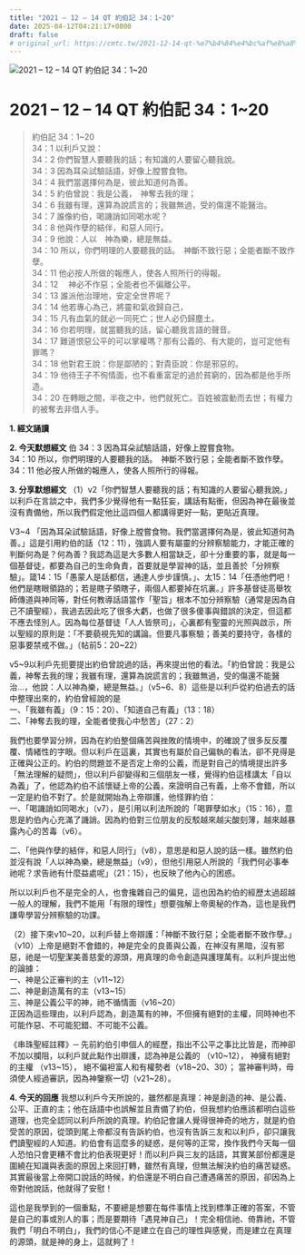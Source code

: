 ```yaml
---
title: "2021 – 12 – 14 QT 約伯記 34：1~20"
date: 2025-04-12T04:21:17+0800
draft: false
# original_url: https://cmtc.tw/2021-12-14-qt-%e7%b4%84%e4%bc%af%e8%a8%98-34%ef%bc%9a120
---
```


![2021 – 12 – 14 QT 約伯記 34：1\~20](/images/qt.jpg   "2021 – 12 – 14 QT 約伯記 34：1\~20")

# 2021 – 12 – 14 QT 約伯記 34：1\~20

> 約伯記 34：1\~20  
> 34：1 以利戶又說：  
> 34：2 你們智慧人要聽我的話；有知識的人要留心聽我說。  
> 34：3 因為耳朵試驗話語，好像上膛嘗食物。  
> 34：4 我們當選擇何為是，彼此知道何為善。  
> 34：5 約伯曾說：我是公義，　神奪去我的理；  
> 34：6 我雖有理，還算為說謊言的；我雖無過，受的傷還不能醫治。  
> 34：7 誰像約伯，喝譏誚如同喝水呢？  
> 34：8 他與作孽的結伴，和惡人同行。  
> 34：9 他說：人以　神為樂，總是無益。  
> 34：10 所以，你們明理的人要聽我的話。　神斷不致行惡；全能者斷不致作孽。  
> 34：11 他必按人所做的報應人，使各人照所行的得報。  
> 34：12 　神必不作惡；全能者也不偏離公平。  
> 34：13 誰派他治理地，安定全世界呢？  
> 34：14 他若專心為己，將靈和氣收歸自己，  
> 34：15 凡有血氣的就必一同死亡；世人必仍歸塵土。  
> 34：16 你若明理，就當聽我的話，留心聽我言語的聲音。  
> 34：17 難道恨惡公平的可以掌權嗎？那有公義的、有大能的，豈可定他有罪嗎？  
> 34：18 他對君王說：你是鄙陋的；對貴臣說：你是邪惡的。  
> 34：19 他待王子不徇情面，也不看重富足的過於貧窮的，因為都是他手所造。  
> 34：20 在轉眼之間，半夜之中，他們就死亡。百姓被震動而去世；有權力的被奪去非借人手。

**1. 經文誦讀**

**2.  今天默想經文**
伯 34：3 因為耳朵試驗話語，好像上膛嘗食物。  
34：10 所以，你們明理的人要聽我的話。　神斷不致行惡；全能者斷不致作孽。  
34：11 他必按人所做的報應人，使各人照所行的得報。

**3. 分享默想經文**
（1）v2「你們智慧人要聽我的話；有知識的人要留心聽我說。」以利戶在言談之中，我們多少覺得他有一點狂妄，講話有點衝，但因為神在最後並沒有責備他，所以我們假定他比這四個人都講得更好一點，更貼近真理。

V3\~4 「因為耳朵試驗話語，好像上膛嘗食物。我們當選擇何為是，彼此知道何為善。」這是引用約伯的話（12：11），強調人要有屬靈的分辨察驗能力，才能正確的判斷何為是？何為善？我認為這是大多數人相當缺乏，卻十分重要的事，就是每一個基督徒，都要為自己的生命負責，首要就是學習神的話，並且善於「分辨察驗」。箴14：15「愚蒙人是話都信，通達人步步謹慎。」、太15：14「任憑他們吧！他們是瞎眼領路的；若是瞎子領瞎子，兩個人都要掉在坑裏。」許多基督徒高舉牧師傳道與神同等，對任何教導話語當作「聖旨」根本不加分辨察驗（通常是因為自己不讀聖經），我過去因此吃了很多大虧，也做了很多傻事與錯誤的決定，但這都不應去怪別人。因為每位基督徒「人人皆祭司」，心裏都有聖靈的光照與啟示，所以聖經的原則是：「不要藐視先知的講論。但要凡事察驗；善美的要持守，各樣的惡事要禁戒不做。」（帖前5：20\~22）

v5\~9以利戶先扼要提出約伯曾說過的話，再來提出他的看法。「約伯曾說：我是公義，神奪去我的理；我雖有理，還算為說謊言的；我雖無過，受的傷還不能醫治…，他說：人以神為樂，總是無益。」（v5\~6、8）這些是以利戶從約伯過去的話中整理出來的，約伯曾經說的是  
一、「我雖有義」（9：15：20）、「知道自己有義」（13：18）  
二、「神奪去我的理，全能者使我心中愁苦」（27：2）

我們也要學習分辨，因為在約伯整個痛苦與挫敗的情境中，的確說了很多反反覆覆、情緒性的字眼。但以利戶在這裏，其實也有屬於自己偏執的看法，卻不見得是正確與公正的。約伯的問題並不是否定上帝的公義，而是對自己的情境提出許多「無法理解的疑問」，但以利戶卻變得和三個朋友一樣，覺得約伯這樣講太「自以為義」了，他認為約伯不該懷疑上帝的公義，來證明自己有義，上帝不會錯，所以一定是約伯不對了。於是就開始為上帝辯護，他怪罪約伯：  
一、「喝譏誚如同喝水」（v7），是引用以利法所說的「喝罪孽如水」（15：16），意思是約伯內心充滿了譏誚。因為約伯對三位朋友的反駁越來越尖酸刻薄，越來越暴露內心的苦毒（v6）。

二、「他與作孽的結伴，和惡人同行」（v8），意思是和惡人說的話一樣。雖然約伯並沒有說「人以神為樂，總是無益」（v9），但他引用惡人所說的「我們何必事奉祂呢？求告祂有什麼益處呢」（21：15），也反映了他內心的困惑。

所以以利戶也不是完全的人，也會攙雜自己的偏見，這也因為約伯的經歷太過超越一般人的理解，我們不能用「有限的理性」想要強解上帝奧秘的作為，這也是我們謙卑學習分辨察驗的功課。

（2）接下來v10\~20，以利戶替上帝辯護：「神斷不致行惡；全能者斷不致作孽。」（v10）上帝是絕對不會錯的，神是完全的良善與公義，在神沒有黑暗，沒有邪惡，祂是一切聖潔美善慈愛的源頭，用真理的命令創造與護理萬有。以利戶提出他的論據：  
一、神是公正審判的主（v11\~12）  
二、神是創造萬有的主（v13\~15）  
三、神是公義公平的神，祂不循情面（v16\~20）  
正因為這些理由，以利戶認為，創造萬有的神，不但擁有絕對的主權，同時神也不可能作惡、不可能犯錯、不可能不公義。

《串珠聖經註釋》─ 先前約伯引申個人的經歷，指出不公平之事比比皆是，而神卻不加以攔阻，以利戶就此點作出辯護，認為神是公義的 （v10\~12）， 神擁有絕對的主權 （v13\~15）， 絕不偏袒富人和有權勢者（v18\~20、30）； 當神審判時，毋須使人經過審訊，因為神鑒察一切（v21\~28）。

**4. 今天的回應**
我想以利戶今天所說的，雖然都是真理：神是創造的神、是公義、公平、正直的主；他在話語中也誤解並且責備了約伯，但我想約伯應該都明白這些道理，也完全認同以利戶所說的真理。約伯記會讓人覺得很神奇的地方，就是約伯受苦的原因，從頭到尾上帝都沒有告訴約伯，也沒有告訴三友和以利戶，卻只讓我們讀聖經的人知道。約伯會有這麼多的疑惑，是何等的正常，換作我們今天每一個人恐怕只會更糟不會比約伯表現更好！而以利戶與三友的話語，其實某部份都還是圍繞在知識與表面的原因上來回打轉，雖然有真理，但無法解決約伯的痛苦疑惑。其實最後當上帝開口說話的時候，約伯還是不明白自己遭遇痛苦的原因，卻因為上帝對他說話，他就得了安慰！

這也是我學到的一個重點，不要總是想要在每件事情上找到標準正確的答案，不管是自己的事或別人的事；而是要期待「遇見神自己」！完全相信祂、倚靠祂，不管我們「明白不明白」，我們的信心不是建立在自己的理性與感覺，而是建立在真理的源頭，就是神的身上，這就夠了！
